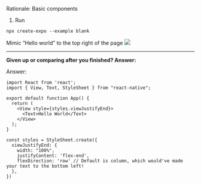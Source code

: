 Rationale: Basic components

1. Run
```
npx create-expo --example blank
```

Mimic “Hello world” to the top right of the page
![](ScbvIwN.png)


---

**Given up or comparing after you finished? Answer:**

Answer:
```
import React from 'react';  
import { View, Text, StyleSheet } from "react-native";  
  
export default function App() {  
  return (  
    <View style={styles.viewJustifyEnd}>  
      <Text>Hello World</Text>  
    </View>  
  );  
}  
  
const styles = StyleSheet.create({  
  viewJustifyEnd: {  
    width: "100%",  
    justifyContent: 'flex-end',  
    flexDirection: 'row' // Default is column, which would've made your text to the bottom left!  
  },  
})
```